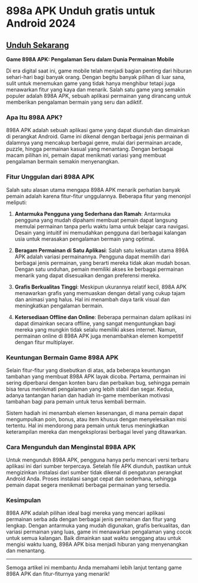 # 898a APK Unduh gratis untuk Android 2024

## [Unduh Sekarang](https://spoo.me/ieqm6b)

**Game 898A APK: Pengalaman Seru dalam Dunia Permainan Mobile**

Di era digital saat ini, game mobile telah menjadi bagian penting dari hiburan sehari-hari bagi banyak orang. Dengan begitu banyak pilihan di luar sana, sulit untuk menemukan game yang tidak hanya menghibur tetapi juga menawarkan fitur yang kaya dan menarik. Salah satu game yang semakin populer adalah 898A APK, sebuah aplikasi permainan yang dirancang untuk memberikan pengalaman bermain yang seru dan adiktif.

### Apa Itu 898A APK?

898A APK adalah sebuah aplikasi game yang dapat diunduh dan dimainkan di perangkat Android. Game ini dikenal dengan berbagai jenis permainan di dalamnya yang mencakup berbagai genre, mulai dari permainan arcade, puzzle, hingga permainan kasual yang menantang. Dengan berbagai macam pilihan ini, pemain dapat menikmati variasi yang membuat pengalaman bermain semakin menyenangkan.

### Fitur Unggulan dari 898A APK

Salah satu alasan utama mengapa 898A APK menarik perhatian banyak pemain adalah karena fitur-fitur unggulannya. Beberapa fitur yang menonjol meliputi:

1. **Antarmuka Pengguna yang Sederhana dan Ramah**:
   Antarmuka pengguna yang mudah dipahami membuat pemain dapat langsung memulai permainan tanpa perlu waktu lama untuk belajar cara navigasi. Desain yang intuitif ini memudahkan pengguna dari berbagai kalangan usia untuk merasakan pengalaman bermain yang optimal.

2. **Beragam Permainan di Satu Aplikasi**:
   Salah satu kekuatan utama 898A APK adalah variasi permainannya. Pengguna dapat memilih dari berbagai jenis permainan, yang berarti mereka tidak akan mudah bosan. Dengan satu unduhan, pemain memiliki akses ke berbagai permainan menarik yang dapat disesuaikan dengan preferensi mereka.

3. **Grafis Berkualitas Tinggi**:
   Meskipun ukurannya relatif kecil, 898A APK menawarkan grafis yang memuaskan dengan detail yang cukup tajam dan animasi yang halus. Hal ini menambah daya tarik visual dan meningkatkan pengalaman bermain.

4. **Ketersediaan Offline dan Online**:
   Beberapa permainan dalam aplikasi ini dapat dimainkan secara offline, yang sangat menguntungkan bagi mereka yang mungkin tidak selalu memiliki akses internet. Namun, permainan online di 898A APK juga menambahkan elemen kompetitif dengan fitur multiplayer.

### Keuntungan Bermain Game 898A APK

Selain fitur-fitur yang disebutkan di atas, ada beberapa keuntungan tambahan yang membuat 898A APK layak dicoba. Pertama, permainan ini sering diperbarui dengan konten baru dan perbaikan bug, sehingga pemain bisa terus menikmati pengalaman yang lebih stabil dan segar. Kedua, adanya tantangan harian dan hadiah in-game memberikan motivasi tambahan bagi para pemain untuk terus kembali bermain.

Sistem hadiah ini menambah elemen kesenangan, di mana pemain dapat mengumpulkan poin, bonus, atau item khusus dengan menyelesaikan misi tertentu. Hal ini mendorong para pemain untuk terus meningkatkan keterampilan mereka dan mengeksplorasi berbagai level yang ditawarkan.

### Cara Mengunduh dan Menginstal 898A APK

Untuk mengunduh 898A APK, pengguna hanya perlu mencari versi terbaru aplikasi ini dari sumber terpercaya. Setelah file APK diunduh, pastikan untuk mengizinkan instalasi dari sumber tidak dikenal di pengaturan perangkat Android Anda. Proses instalasi sangat cepat dan sederhana, sehingga pemain dapat segera menikmati berbagai permainan yang tersedia.

### Kesimpulan

898A APK adalah pilihan ideal bagi mereka yang mencari aplikasi permainan serba ada dengan berbagai jenis permainan dan fitur yang lengkap. Dengan antarmuka yang mudah digunakan, grafis berkualitas, dan variasi permainan yang luas, game ini menawarkan pengalaman yang cocok untuk semua kalangan. Baik dimainkan saat waktu senggang atau untuk mengisi waktu luang, 898A APK bisa menjadi hiburan yang menyenangkan dan menantang.

--- 

Semoga artikel ini membantu Anda memahami lebih lanjut tentang game 898A APK dan fitur-fiturnya yang menarik!
